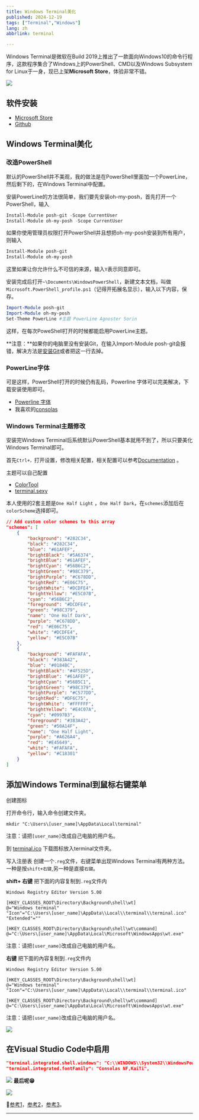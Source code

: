 ```yaml
---
title: Windows Terminal美化
published: 2024-12-19
tags: ["Terminal","Windows"]
lang: zh
abbrlink: terminal

---
```


Windows Terminal是微软在Build 2019上推出了一款面向Windows10的命令行程序，这款程序集合了Windows上的PowerShell、CMD以及Windows Subsystem for Linux于一身，现已上架**Microsoft Store**，体验非常不错。

![](https://s2.loli.net/2025/03/29/qWCTDzBb7G4rnkg.jpg)

## 软件安装

- [Microsoft Store](https://www.microsoft.com/zh-cn/p/windows-terminal-preview/9n0dx20hk701?activetab=pivot:overviewtab)
- [Github](https://github.com/microsoft/terminal)

## Windows Terminal美化

### 改造PowerShell

默认的PowerShell并不美观，我的做法是在PowerShell里面加一个PowerLine，然后剩下的，在Windows Terminal中配置。

安装PowerLine的方法很简单，我们要先安装oh-my-posh，首先打开一个PowerShell，输入

```powershell
Install-Module posh-git -Scope CurrentUser
Install-Module oh-my-posh -Scope CurrentUser
```

如果你使用管理员权限打开PowerShell并且想把oh-my-posh安装到所有用户，则输入

```powershell
Install-Module posh-git
Install-Module oh-my-posh
```

这里如果让你允许什么不可信的来源，输入`Y`表示同意即可。

安装完成后打开`~\Documents\WindowsPowerShell`，新建文本文档，叫做`Microsoft.PowerShell_profile.ps1`（记得开拓展名显示），输入以下内容，保存。

```powershell
Import-Module posh-git
Import-Module oh-my-posh
Set-Theme PowerLine #主题 PowerLine Agnoster Sorin
```

这样，在每次PoweShell打开的时候都能启用PowerLine主题。

**注意：**如果你的电脑里没有安装Git，在输入Import-Module posh-git会报错，解决方法是[安装Git](https://git-scm.com/)或者把这一行去掉。

### PowerLine字体

可是这样，PowerShell打开的时候仍有乱码，Powerline 字体可以完美解决，下载安装使用即可。

- [Powerline 字体](https://github.com/ueaner/vimrc/blob/master/support/POWERLINE_FONTS.md)
- 我喜欢的[consolas](https://github.com/Znuff/consolas-powerline)

### Windows Terminal主题修改

安装完Windows Terminal后系统默认PowerShell基本就用不到了，所以只要美化Windows Terminal即可。

首先`Ctrl+，`打开设置，修改相关配置，相关配置可以参考[Documentation]( https://github.com/microsoft/terminal/blob/master/doc/cascadia/SettingsSchema.md ) 。

主题可以自己配置

- [ColorTool](https://github.com/microsoft/terminal/tree/master/src/tools/ColorTool)
- [terminal.sexy](https://terminal.sexy/)

本人使用的2套主题是`One Half Light` ，`One Half Dark`，在`schemes`添加后在`colorScheme`选择即可。

```json
// Add custom color schemes to this array
"schemes": [
    {
        "background": "#282C34",
        "black": "#282C34",
        "blue": "#61AFEF",
        "brightBlack": "#5A6374",
        "brightBlue": "#61AFEF",
        "brightCyan": "#56B6C2",
        "brightGreen": "#98C379",
        "brightPurple": "#C678DD",
        "brightRed": "#E06C75",
        "brightWhite": "#DCDFE4",
        "brightYellow": "#E5C07B",
        "cyan": "#56B6C2",
        "foreground": "#DCDFE4",
        "green": "#98C379",
        "name": "One Half Dark",
        "purple": "#C678DD",
        "red": "#E06C75",
        "white": "#DCDFE4",
        "yellow": "#E5C07B"
    },
    {
        "background": "#FAFAFA",
        "black": "#383A42",
        "blue": "#0184BC",
        "brightBlack": "#4F525D",
        "brightBlue": "#61AFEF",
        "brightCyan": "#56B5C1",
        "brightGreen": "#98C379",
        "brightPurple": "#C577DD",
        "brightRed": "#DF6C75",
        "brightWhite": "#FFFFFF",
        "brightYellow": "#E4C07A",
        "cyan": "#0997B3",
        "foreground": "#383A42",
        "green": "#50A14F",
        "name": "One Half Light",
        "purple": "#A626A4",
        "red": "#E45649",
        "white": "#FAFAFA",
        "yellow": "#C18301"
    }
]
```

## 添加Windows Terminal到鼠标右键菜单

创建图标

打开命令行，输入命令创建文件夹。

```
mkdir "C:\Users\[user_name]\AppData\Local\terminal"
```

注意：请把`[user_name]`改成自己电脑的用户名。

到 [terminal.ico](https://github.com/microsoft/terminal/tree/master/res) 下载图标放入terminal文件夹。

写入注册表
创建一个`.reg`文件，右键菜单出现Windows Terminal有两种方法。一种是按`shift+右键`,另一种是直接`右键`。

**shift+ 右键**
把下面的内容复制到`.reg`文件内

```
Windows Registry Editor Version 5.00

[HKEY_CLASSES_ROOT\Directory\Background\shell\wt]
@="Windows terminal"
"Icon"="C:\Users\[user_name]\AppData\\Local\\terminal\\terminal.ico"
"Extended"=""

[HKEY_CLASSES_ROOT\Directory\Background\shell\wt\command]
@="C:\Users\[user_name]\AppData\Local\Microsoft\WindowsApps\wt.exe"
```

注意：请把`[user_name]`改成自己电脑的用户名。

**右键**
把下面的內容复制到`.reg`文件内

```
Windows Registry Editor Version 5.00

[HKEY_CLASSES_ROOT\Directory\Background\shell\wt]
@="Windows terminal"
"Icon"="C:\Users\[user_name]\AppData\\Local\\terminal\\terminal.ico"

[HKEY_CLASSES_ROOT\Directory\Background\shell\wt\command]
@="C:\Users\[user_name]\AppData\Local\Microsoft\WindowsApps\wt.exe"
```

注意：请把`[user_name]`改成自己电脑的用户名。

![](https://s2.loli.net/2025/03/29/KG6A4BSr3dVXvwM.jpg)

## 在Visual Studio Code中启用

```json
"terminal.integrated.shell.windows": "C:\\WINDOWS\\System32\\WindowsPowerShell\\v1.0\\powershell.exe",
"terminal.integrated.fontFamily": "Consolas NF,KaiTi",
```
![](https://s2.loli.net/2025/03/29/JYtQXzN4e3oByPO.jpg)
**最后呢😁**

![](https://s2.loli.net/2025/03/29/xEcRXfsqakVNUon.jpg)

📖[参考1](https://jerryc.me/posts/c621cf12)，[参考2](https://sspai.com/post/52868)，[参考3](https://sspai.com/post/5290)。

------
